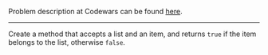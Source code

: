 Problem description at Codewars can be found
[here](https://www.codewars.com/kata/545991b4cbae2a5fda000158/train/python).

-------------

Create a method that accepts a list and an item, and returns `true` if the item belongs to the list,
otherwise `false`.
